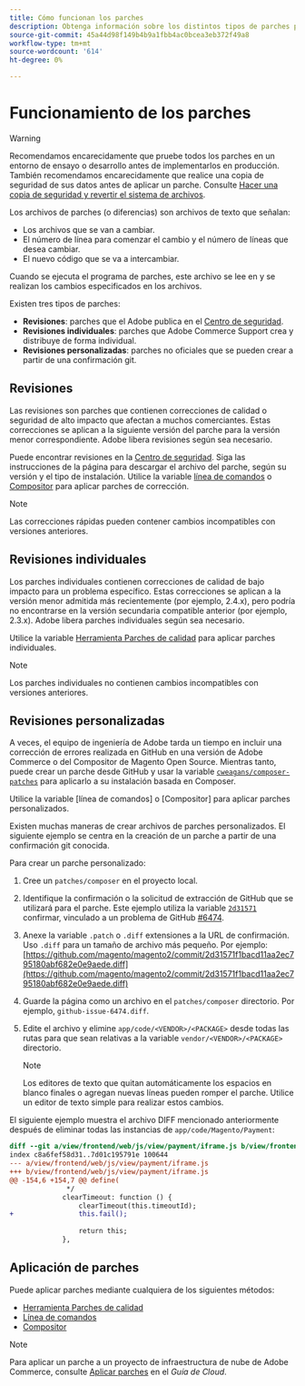 ```yaml
---
title: Cómo funcionan los parches
description: Obtenga información sobre los distintos tipos de parches para Adobe Commerce y Magento Open Source y cómo funcionan.
source-git-commit: 45a44d98f149b4b9a1fbb4ac0bcea3eb372f49a8
workflow-type: tm+mt
source-wordcount: '614'
ht-degree: 0%

---
```



# Funcionamiento de los parches

>[!WARNING]
>
>Recomendamos encarecidamente que pruebe todos los parches en un entorno de ensayo o desarrollo antes de implementarlos en producción. También recomendamos encarecidamente que realice una copia de seguridad de sus datos antes de aplicar un parche. Consulte [Hacer una copia de seguridad y revertir el sistema de archivos](https://devdocs.magento.com/guides/v2.4/install-gde/install/cli/install-cli-backup.html).

Los archivos de parches (o diferencias) son archivos de texto que señalan:

- Los archivos que se van a cambiar.
- El número de línea para comenzar el cambio y el número de líneas que desea cambiar.
- El nuevo código que se va a intercambiar.

Cuando se ejecuta el programa de parches, este archivo se lee en y se realizan los cambios especificados en los archivos.

Existen tres tipos de parches:

- **Revisiones**: parches que el Adobe publica en el [Centro de seguridad](https://magento.com/security/patches).
- **Revisiones individuales**: parches que Adobe Commerce Support crea y distribuye de forma individual.
- **Revisiones personalizadas**: parches no oficiales que se pueden crear a partir de una confirmación git.

## Revisiones

Las revisiones son parches que contienen correcciones de calidad o seguridad de alto impacto que afectan a muchos comerciantes. Estas correcciones se aplican a la siguiente versión del parche para la versión menor correspondiente. Adobe libera revisiones según sea necesario.

Puede encontrar revisiones en la [Centro de seguridad](https://magento.com/security/patches). Siga las instrucciones de la página para descargar el archivo del parche, según su versión y el tipo de instalación. Utilice la variable [línea de comandos](../patches/apply.md#) o [Compositor](../patches/apply.md) para aplicar parches de corrección.

>[!NOTE]
>
>Las correcciones rápidas pueden contener cambios incompatibles con versiones anteriores.

## Revisiones individuales

Los parches individuales contienen correcciones de calidad de bajo impacto para un problema específico. Estas correcciones se aplican a la versión menor admitida más recientemente (por ejemplo, 2.4.x), pero podría no encontrarse en la versión secundaria compatible anterior (por ejemplo, 2.3.x). Adobe libera parches individuales según sea necesario.

Utilice la variable [Herramienta Parches de calidad](https://devdocs.magento.com/quality-patches/tool.html) para aplicar parches individuales.

>[!NOTE]
>
>Los parches individuales no contienen cambios incompatibles con versiones anteriores.

## Revisiones personalizadas

A veces, el equipo de ingeniería de Adobe tarda un tiempo en incluir una corrección de errores realizada en GitHub en una versión de Adobe Commerce o del Compositor de Magento Open Source. Mientras tanto, puede crear un parche desde GitHub y usar la variable [`cweagans/composer-patches`](https://github.com/cweagans/composer-patches/) para aplicarlo a su instalación basada en Composer.

Utilice la variable [línea de comandos] o [Compositor] para aplicar parches personalizados.

Existen muchas maneras de crear archivos de parches personalizados. El siguiente ejemplo se centra en la creación de un parche a partir de una confirmación git conocida.

Para crear un parche personalizado:

1. Cree un `patches/composer` en el proyecto local.
1. Identifique la confirmación o la solicitud de extracción de GitHub que se utilizará para el parche. Este ejemplo utiliza la variable [`2d31571`](https://github.com/magento/magento2/commit/2d31571f1bacd11aa2ec795180abf682e0e9aede) confirmar, vinculado a un problema de GitHub [#6474](https://github.com/magento/magento2/issues/6474).
1. Anexe la variable `.patch` o `.diff` extensiones a la URL de confirmación. Uso `.diff` para un tamaño de archivo más pequeño. Por ejemplo: [https://github.com/magento/magento2/commit/2d31571f1bacd11aa2ec795180abf682e0e9aede.diff](https://github.com/magento/magento2/commit/2d31571f1bacd11aa2ec795180abf682e0e9aede.diff)
1. Guarde la página como un archivo en el `patches/composer` directorio. Por ejemplo, `github-issue-6474.diff`.
1. Edite el archivo y elimine `app/code/<VENDOR>/<PACKAGE>` desde todas las rutas para que sean relativas a la variable `vendor/<VENDOR>/<PACKAGE>` directorio.

   >[!NOTE]
   >
   >Los editores de texto que quitan automáticamente los espacios en blanco finales o agregan nuevas líneas pueden romper el parche. Utilice un editor de texto simple para realizar estos cambios.

El siguiente ejemplo muestra el archivo DIFF mencionado anteriormente después de eliminar todas las instancias de `app/code/Magento/Payment`:

```diff
diff --git a/view/frontend/web/js/view/payment/iframe.js b/view/frontend/web/js/view/payment/iframe.js
index c8a6fef58d31..7d01c195791e 100644
--- a/view/frontend/web/js/view/payment/iframe.js
+++ b/view/frontend/web/js/view/payment/iframe.js
@@ -154,6 +154,7 @@ define(
              */
             clearTimeout: function () {
                 clearTimeout(this.timeoutId);
+                this.fail();
 
                 return this;
             },
```

## Aplicación de parches

Puede aplicar parches mediante cualquiera de los siguientes métodos:

- [Herramienta Parches de calidad](https://devdocs.magento.com/quality-patches/tool.html)
- [Línea de comandos](/help/upgrade/patches/apply.md#command-line)
- [Compositor](/help/upgrade/patches/apply.md#composer)

>[!NOTE]
>
>Para aplicar un parche a un proyecto de infraestructura de nube de Adobe Commerce, consulte [Aplicar parches](https://devdocs.magento.com/cloud/project/project-patch.html) en el _Guía de Cloud_.
